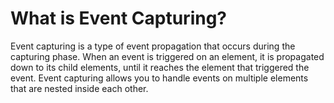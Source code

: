 # What is Event Capturing?

Event capturing is a type of event propagation that occurs during the capturing phase. When an event is triggered on an element, it is propagated down to its child elements, until it reaches the element that triggered the event. Event capturing allows you to handle events on multiple elements that are nested inside each other.
